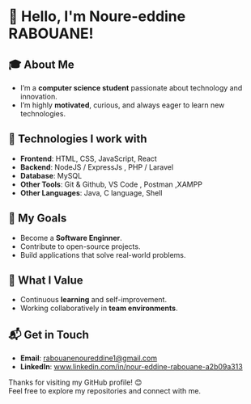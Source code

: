 # 👋 Hello, I'm Noure-eddine RABOUANE!  

## 🎓 About Me  
- I’m a **computer science student** passionate about technology and innovation.  
- I’m highly **motivated**, curious, and always eager to learn new technologies.  

## 🔧 Technologies I work with  
- **Frontend**: HTML, CSS, JavaScript, React  
- **Backend**: NodeJS / ExpressJs , PHP / Laravel  
- **Database**: MySQL  
- **Other Tools**: Git & Github, VS Code , Postman ,XAMPP
- **Other Languages**: Java, C language, Shell

## 🚀 My Goals  
- Become a **Software Enginner**.  
- Contribute to open-source projects.  
- Build applications that solve real-world problems.  

## 🌟 What I Value  
- Continuous **learning** and self-improvement.   
- Working collaboratively in **team environments**.  

## 📬 Get in Touch  
- **Email**: rabouanenoureddine1@gmail.com  
- **LinkedIn**: www.linkedin.com/in/nour-eddine-rabouane-a2b09a313  

Thanks for visiting my GitHub profile! 😊  
Feel free to explore my repositories and connect with me.  
